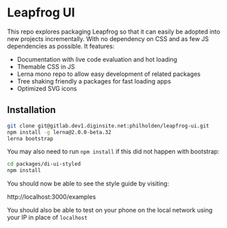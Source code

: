 # Leapfrog UI

This repo explores packaging Leapfrog so that it can easily be adopted into new projects incrementally. With no dependency on CSS and as few JS dependencies as possible. It features:

* Documentation with live code evaluation and hot loading
* Themable CSS in JS
* Lerna mono repo to allow easy development of related packages
* Tree shaking friendly a packages for fast loading apps
* Optimized SVG icons

## Installation

```bash
git clone git@gitlab.dev1.diginsite.net:philholden/leapfrog-ui.git
npm install -g lerna@2.0.0-beta.32
lerna bootstrap
```

You may also need to run `npm install` if this did not happen with bootstrap:

```bash
cd packages/di-ui-styled
npm install
```

You should now be able to see the style guide by visiting:

http://localhost:3000/examples

You should also be able to test on your phone on the local network using your IP in place of `localhost`

